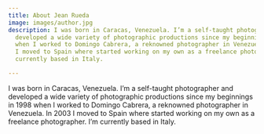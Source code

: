 ```yaml
---
title: About Jean Rueda
image: images/author.jpg
description: I was born in Caracas, Venezuela. I’m a self-taught photographer and
  developed a wide variety of photographic productions since my beginnings in 1998
  when I worked to Domingo Cabrera, a reknowned photographer in Venezuela. In 2003
  I moved to Spain where started working on my own as a freelance photographer. I’m
  currently based in Italy.

---
```

I was born in Caracas, Venezuela. I’m a self-taught photographer and developed a wide variety of photographic productions since my beginnings in 1998 when I worked to Domingo Cabrera, a reknowned photographer in Venezuela. In 2003 I moved to Spain where started working on my own as a freelance photographer. I’m currently based in Italy.